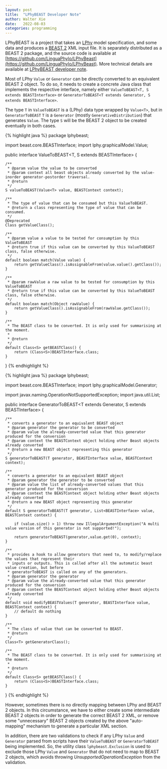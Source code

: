 ```yaml
---
layout: post
title:  "LPhyBEAST Developer Note"
author: Walter Xie
date:   2022-08-03
categories: programming
---
```


LPhyBEAST is a project that takes an [LPhy](https://linguaphylo.github.io) model specification, 
and some data and produces a [BEAST 2](https://www.beast2.org) XML input file. 
It is separately distributed as a BEAST 2 package,
and the source code is available at [https://github.com/LinguaPhylo/LPhyBeast](https://github.com/LinguaPhylo/LPhyBeast).
More technical details are available at [LPhyBEAST developer note](https://github.com/LinguaPhylo/LPhyBeast/blob/master/DEV_NOTE.md).

Most of LPhy `Value` or `Generator` can be directly converted to an equivalent BEAST 2 object. 
To do so, it needs to create a concrete Java class that implements the respective interface, 
namely either `ValueToBEAST<T, S extends BEASTInterface>` 
or `GeneratorToBEAST<T extends Generator, S extends BEASTInterface>`.

The type `T` in `ValueToBEAST` is a (LPhy) data type wrapped by `Value<T>`, 
but in `GeneratorToBEAST` `T` is a `Generator` (mostly `GenerativeDistribution`) that generates `Value`.
The type `S` will be the BEAST 2 object to be created eventually in both cases.


{% highlight java %}
package lphybeast;

import beast.core.BEASTInterface;
import lphy.graphicalModel.Value;

public interface ValueToBEAST<T, S extends BEASTInterface> {

    /**
     * @param value the value to be converted
     * @param context all beast objects already converted by the value-inorder generator-postorder traversal.
     * @return
     */
    S valueToBEAST(Value<T> value, BEASTContext context);

    /**
     * The type of value that can be consumed but this ValueToBEAST.
     * @return a class representing the type of value that can be consumed.
     */
    @Deprecated
    Class getValueClass();

    /**
     * @param value a value to be tested for consumption by this ValueToBEAST
     * @return true if this value can be converted by this ValueToBEAST class, false otherwise.
     */
    default boolean match(Value value) {
        return getValueClass().isAssignableFrom(value.value().getClass());
    }

    /**
     * @param rawValue a raw value to be tested for consumption by this ValueToBEAST
     * @return true if this value can be converted by this ValueToBEAST class, false otherwise.
     */
    default boolean match(Object rawValue) {
        return getValueClass().isAssignableFrom(rawValue.getClass());
    }

    /**
     * The BEAST class to be converted. It is only used for summarising at the moment.
     *
     * @return
     */
    default Class<S> getBEASTClass() {
        return (Class<S>)BEASTInterface.class;
    }
}
{% endhighlight %}


{% highlight java %}
package lphybeast;

import beast.core.BEASTInterface;
import lphy.graphicalModel.Generator;

import javax.naming.OperationNotSupportedException;
import java.util.List;

public interface GeneratorToBEAST<T extends Generator, S extends BEASTInterface> {

    /**
     * converts a generator to an equivalent BEAST object
     * @param generator the generator to be converted
     * @param value the already-converted value that this generator produced for the conversion
     * @param context the BEASTContext object holding other Beast objects already converted
     * @return a new BEAST object representing this generator
     */
    S generatorToBEAST(T generator, BEASTInterface value, BEASTContext context);

    /**
     * converts a generator to an equivalent BEAST object
     * @param generator the generator to be converted
     * @param value the list of already-converted values that this generator produced for the conversion
     * @param context the BEASTContext object holding other Beast objects already converted
     * @return a new BEAST object representing this generator
     */
    default S generatorToBEAST(T generator, List<BEASTInterface> value, BEASTContext context) {

        if (value.size() > 1) throw new IllegalArgumentException("A multi value version of this generator is not supported!");

        return generatorToBEAST(generator,value.get(0), context);
    }

    /**
     * provides a hook to allow generators that need to, to modify/replace the values that represent their
     * inputs or outputs. This is called after all the automatic beast value creation, but before
     * generatorToBEAST is called on any of the generators.
     * @param generator the generator
     * @param value the already-converted value that this generator produced for the conversion
     * @param context the BEASTContext object holding other Beast objects already converted
     */
    default void modifyBEASTValues(T generator, BEASTInterface value, BEASTContext context) {
        // default do nothing
    }

    /**
     * The class of value that can be converted to BEAST.
     * @return
     */
    Class<T> getGeneratorClass();

    /**
     * The BEAST class to be converted. It is only used for summarising at the moment.
     *
     * @return
     */
    default Class<S> getBEASTClass() {
        return (Class<S>)BEASTInterface.class;
    }

}
{% endhighlight %}

However, sometimes there is no directly mapping between LPhy and BEAST 2 objects. 
In this circumstance, we have to either create some intermediate BEAST 2 objects 
in order to generate the correct BEAST 2 XML, 
or remove some "unnecessary" BEAST 2 objects created by the above "auto-mapping" mechanism
to generate a particular XML section.

In addition, there are two validations to check if any LPhy `Value` and `Generator` 
parsed from scripts have their `ValueToBEAST` or `GeneratorToBEAST` being implemented. 
So, the utility class `lphybeast.Exclusion` is used to exclude those LPhy `Value` and `Generator` 
that do not need to map to BEAST 2 objects, 
which avoids throwing _UnsupportedOperationException_ from the validation.


